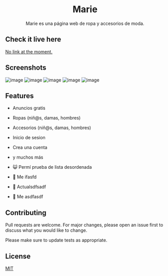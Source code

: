 <h1 align="center">Marie</h1>

<p align="center">
  Marie es una página web de ropa y accesorios de moda.
</p>

## Check it live here

[No link at the moment.]()

## Screenshots

![image](https://user-images.githubusercontent.com/85379478/215336282-8c88c86f-f95a-4b12-b28e-8924bccb61d4.png)
![image](https://user-images.githubusercontent.com/85379478/215336305-d346da84-2b11-43f4-9fff-c963d14af9ac.png)
![image](https://user-images.githubusercontent.com/85379478/215336372-367398ee-325e-418e-9638-093e4d4108b3.png)
![image](https://user-images.githubusercontent.com/85379478/215337475-30e0df47-de9c-4d5a-9a66-9347ea89e3da.png)
![image](https://user-images.githubusercontent.com/85379478/215337489-8d3d65d2-50dd-4f4d-82ec-14e551b0dd0f.png)

## Features

- Anuncios gratis
- Ropas (niñ@s, damas, hombres)
- Accesorios (niñ@s, damas, hombres)
- Inicio de sesion
- Crea una cuenta
- y muchos más

- 😺 Permí prueba de lista desordenada
* 👀 Me ifasfd
+ 🌱 Actualsdfsadf
- 🤖 Me asdfasdf

## Contributing

Pull requests are welcome. For major changes, please open an issue first
to discuss what you would like to change.

Please make sure to update tests as appropriate.

## License

[MIT](https://choosealicense.com/licenses/mit/)
